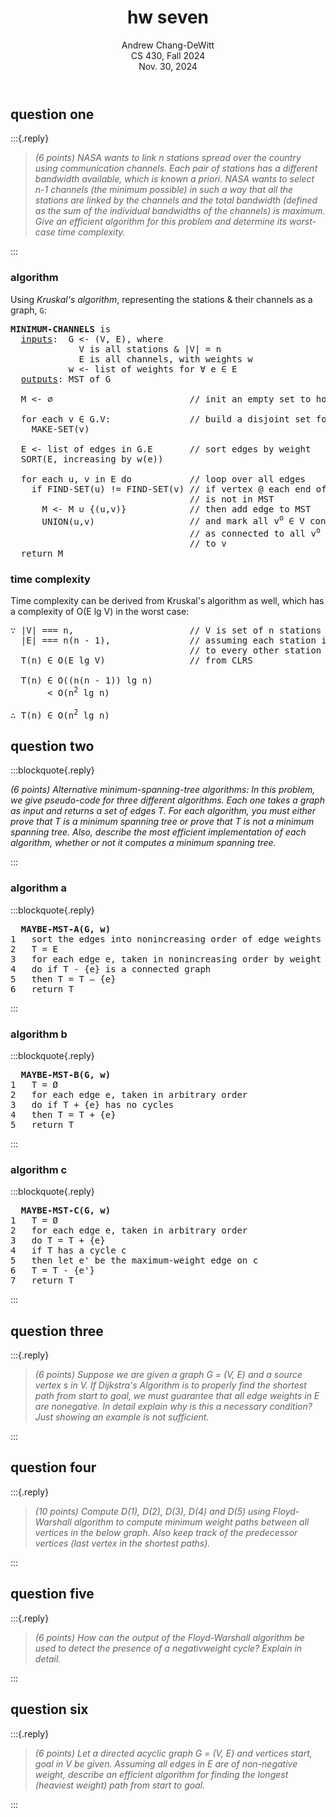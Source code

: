 <header>

# hw seven

Andrew Chang-DeWitt \
CS 430, Fall 2024 \
Nov. 30, 2024

</header>
<section>

## question one

:::{.reply}

> _(6 points) NASA wants to link n stations spread over the country using
> communication channels. Each pair of stations has a different bandwidth
> available, which is known a priori. NASA wants to select n-1 channels (the
> minimum possible) in such a way that all the stations are linked by the
> channels and the total bandwidth (defined as the sum of the individual
> bandwidths of the channels) is maximum. Give an efficient algorithm for this
> problem and determine its worst-case time complexity._

:::

<section>

### algorithm

Using <i>Kruskal's algorithm</i>, representing the stations & their
channels as a graph, `G`:

<pre>
<strong>MINIMUM-CHANNELS</strong> is
  <u>inputs</u>:  G <- (V, E), where
             V is all stations & |V| = n
             E is all channels, with weights w
           w <- list of weights for ∀ e ∈ E
  <u>outputs</u>: MST of G

  M <- ∅                          <span class="comment">// init an empty set to hold the MST</span>

  for each v ∈ G.V:               <span class="comment">// build a disjoint set forest</span>
    MAKE-SET(v)

  E <- list of edges in G.E       <span class="comment">// sort edges by weight</span>
  SORT(E, increasing by w(e))

  for each u, v in E do           <span class="comment">// loop over all edges</span>
    if FIND-SET(u) != FIND-SET(v) <span class="comment">// if vertex @ each end of the edge</span>
                                  <span class="comment">// is not in MST</span>
      M <- M ∪ {(u,v)}            <span class="comment">// then add edge to MST</span>
      UNION(u,v)                  <span class="comment">// and mark all v<sup>o</sup> ∈ V connected to u</span>
                                  <span class="comment">// as connected to all v<sup>o</sup> ∈ V connected</span>
                                  <span class="comment">// to v</span>
  return M
</pre>

</section>
<section>

### time complexity

Time complexity can be derived from Kruskal's algorithm as well, which has a
complexity of O(E lg V) in the worst case:

<pre>
∵ |V| === n,                      <span class="comment">// V is set of n stations</span>
  |E| === n(n - 1),               <span class="comment">// assuming each station is connected</span>
                                  <span class="comment">// to every other station</span>
  T(n) ∈ O(E lg V)                <span class="comment">// from CLRS</span>

  T(n) ∈ O((n(n - 1)) lg n)
       < O(n<sup>2</sup> lg n)

∴ T(n) ∈ O(n<sup>2</sup> lg n)
</pre>
</section>
</section>
<section>

## question two

:::blockquote{.reply}

_(6 points) Alternative minimum-spanning-tree algorithms: In this problem, we
give pseudo-code for three different algorithms. Each one takes a graph as
input and returns a set of edges T. For each algorithm, you must either prove
that T is a minimum spanning tree or prove that T is not a minimum spanning
tree. Also, describe the most efficient implementation of each algorithm,
whether or not it computes a minimum spanning tree._

:::

<section>

### algorithm a

:::blockquote{.reply}

<pre>
  <strong>MAYBE-MST-A(G, w)</strong>
<span class="ln">1</span>   sort the edges into nonincreasing order of edge weights w
<span class="ln">2</span>   T = E
<span class="ln">3</span>   for each edge e, taken in nonincreasing order by weight
<span class="ln">4</span>   do if T - {e} is a connected graph
<span class="ln">5</span>   then T = T – {e}
<span class="ln">6</span>   return T
</pre>

:::

</section>
<section>

### algorithm b

:::blockquote{.reply}

<pre>
  <strong>MAYBE-MST-B(G, w)</strong>
<span class="ln">1</span>   T = Ø
<span class="ln">2</span>   for each edge e, taken in arbitrary order
<span class="ln">3</span>   do if T + {e} has no cycles
<span class="ln">4</span>   then T = T + {e}
<span class="ln">5</span>   return T
</pre>

:::

</section>
<section>

### algorithm c

:::blockquote{.reply}

<pre>
  <strong>MAYBE-MST-C(G, w)</strong>
<span class="ln">1</span>   T = Ø
<span class="ln">2</span>   for each edge e, taken in arbitrary order
<span class="ln">3</span>   do T = T + {e}
<span class="ln">4</span>   if T has a cycle c
<span class="ln">5</span>   then let e' be the maximum-weight edge on c
<span class="ln">6</span>   T = T - {e'}
<span class="ln">7</span>   return T
</pre>

:::

</section>
</section>
<section>

## question three

:::{.reply}

> _(6 points) Suppose we are given a graph G = (V, E) and a source vertex s in
> V. If Dijkstra's Algorithm is to properly find the shortest path from start
> to goal, we must guarantee that all edge weights in E are nonegative. In
> detail explain why is this a necessary condition? Just showing an example is
> not sufficient._

:::

</section>
<section>

## question four

:::{.reply}

> _(10 points) Compute D(1), D(2), D(3), D(4) and D(5) using Floyd-Warshall
> algorithm to compute minimum weight paths between all vertices in the below
> graph. Also keep track of the predecessor vertices (last vertex in the
> shortest paths)._

:::

</section>
<section>

## question five

:::{.reply}

> _(6 points) How can the output of the Floyd-Warshall algorithm be used to
> detect the presence of a negativweight cycle? Explain in detail._

:::

</section>
<section>

## question six

:::{.reply}

> _(6 points) Let a directed acyclic graph G = (V, E) and vertices start, goal
> in V be given. Assuming all edges in E are of non-negative weight, describe an
> efficient algorithm for finding the longest (heaviest weight) path from start
> to goal._

:::

</section>
